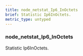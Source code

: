 ```yaml
---
title: node_netstat_Ip6_InOctets
brief: Statistic Ip6InOctets.
metric_type: untyped
---
```

### node_netstat_Ip6_InOctets

Statistic Ip6InOctets.